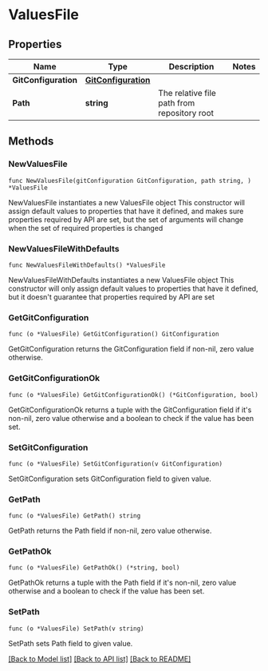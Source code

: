 # ValuesFile

## Properties

Name | Type | Description | Notes
------------ | ------------- | ------------- | -------------
**GitConfiguration** | [**GitConfiguration**](GitConfiguration.md) |  | 
**Path** | **string** | The relative file path from repository root | 

## Methods

### NewValuesFile

`func NewValuesFile(gitConfiguration GitConfiguration, path string, ) *ValuesFile`

NewValuesFile instantiates a new ValuesFile object
This constructor will assign default values to properties that have it defined,
and makes sure properties required by API are set, but the set of arguments
will change when the set of required properties is changed

### NewValuesFileWithDefaults

`func NewValuesFileWithDefaults() *ValuesFile`

NewValuesFileWithDefaults instantiates a new ValuesFile object
This constructor will only assign default values to properties that have it defined,
but it doesn't guarantee that properties required by API are set

### GetGitConfiguration

`func (o *ValuesFile) GetGitConfiguration() GitConfiguration`

GetGitConfiguration returns the GitConfiguration field if non-nil, zero value otherwise.

### GetGitConfigurationOk

`func (o *ValuesFile) GetGitConfigurationOk() (*GitConfiguration, bool)`

GetGitConfigurationOk returns a tuple with the GitConfiguration field if it's non-nil, zero value otherwise
and a boolean to check if the value has been set.

### SetGitConfiguration

`func (o *ValuesFile) SetGitConfiguration(v GitConfiguration)`

SetGitConfiguration sets GitConfiguration field to given value.


### GetPath

`func (o *ValuesFile) GetPath() string`

GetPath returns the Path field if non-nil, zero value otherwise.

### GetPathOk

`func (o *ValuesFile) GetPathOk() (*string, bool)`

GetPathOk returns a tuple with the Path field if it's non-nil, zero value otherwise
and a boolean to check if the value has been set.

### SetPath

`func (o *ValuesFile) SetPath(v string)`

SetPath sets Path field to given value.



[[Back to Model list]](../README.md#documentation-for-models) [[Back to API list]](../README.md#documentation-for-api-endpoints) [[Back to README]](../README.md)


